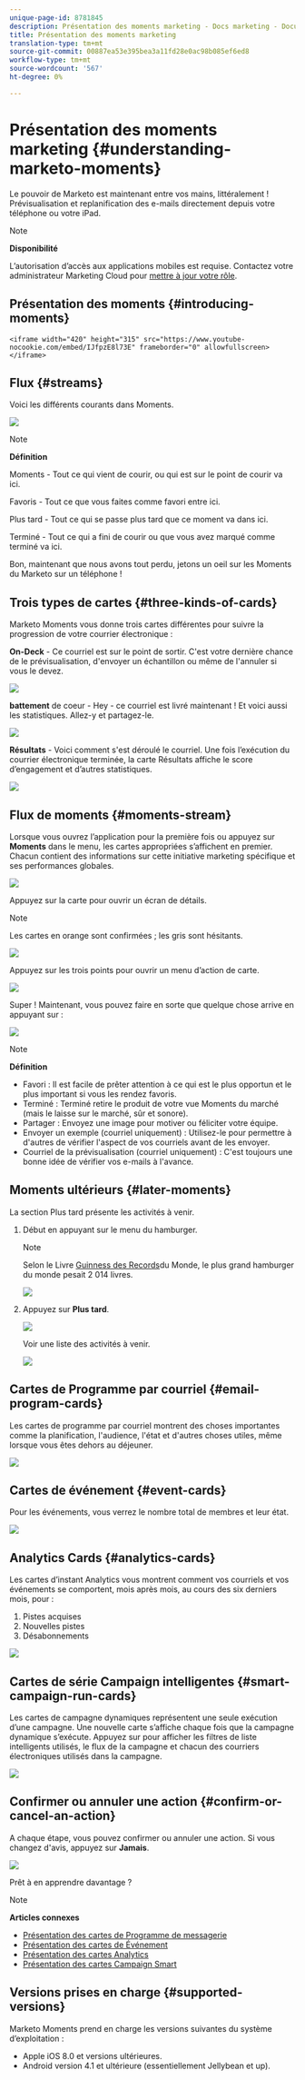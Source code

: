 ```yaml
---
unique-page-id: 8781845
description: Présentation des moments marketing - Docs marketing - Documentation du produit
title: Présentation des moments marketing
translation-type: tm+mt
source-git-commit: 00887ea53e395bea3a11fd28e0ac98b085ef6ed8
workflow-type: tm+mt
source-wordcount: '567'
ht-degree: 0%

---
```



# Présentation des moments marketing {#understanding-marketo-moments}

Le pouvoir de Marketo est maintenant entre vos mains, littéralement ! Prévisualisation et replanification des e-mails directement depuis votre téléphone ou votre iPad.

>[!NOTE]
>
>**Disponibilité**
>
>L’autorisation d’accès aux applications mobiles est requise. Contactez votre administrateur Marketing Cloud pour [mettre à jour votre rôle](../../../../../product-docs/administration/users-and-roles/managing-user-roles-and-permissions.md).

## Présentation des moments {#introducing-moments}

`<iframe width="420" height="315" src="https://www.youtube-nocookie.com/embed/IJfpzE8l73E" frameborder="0" allowfullscreen></iframe>`

## Flux {#streams}

Voici les différents courants dans Moments.

![](assets/image2015-7-15-15-3a6-3a10.png)

>[!NOTE]
>
>**Définition**
>
>Moments - Tout ce qui vient de courir, ou qui est sur le point de courir va ici.
>
>Favoris - Tout ce que vous faites comme favori entre ici.
>
>Plus tard - Tout ce qui se passe plus tard que ce moment va dans ici.
>
>Terminé - Tout ce qui a fini de courir ou que vous avez marqué comme terminé va ici.

Bon, maintenant que nous avons tout perdu, jetons un oeil sur les Moments du Marketo sur un téléphone !

## Trois types de cartes {#three-kinds-of-cards}

Marketo Moments vous donne trois cartes différentes pour suivre la progression de votre courrier électronique :

**On-Deck** - Ce courriel est sur le point de sortir. C&#39;est votre dernière chance de le prévisualisation, d&#39;envoyer un échantillon ou même de l&#39;annuler si vous le devez.

![](assets/image2015-7-17-11-3a25-3a48.png)

**battement** de coeur - Hey - ce courriel est livré maintenant ! Et voici aussi les statistiques. Allez-y et partagez-le.

![](assets/image2015-7-17-11-3a27-3a22.png)

**Résultats** - Voici comment s&#39;est déroulé le courriel. Une fois l’exécution du courrier électronique terminée, la carte Résultats affiche le score d’engagement et d’autres statistiques.

![](assets/image2015-7-17-11-3a43-3a28.png)

## Flux de moments {#moments-stream}

Lorsque vous ouvrez l’application pour la première fois ou appuyez sur **Moments** dans le menu, les cartes appropriées s’affichent en premier. Chacun contient des informations sur cette initiative marketing spécifique et ses performances globales.

![](assets/image2015-7-15-10-3a46-3a19.png)

Appuyez sur la carte pour ouvrir un écran de détails.

>[!NOTE]
>
>Les cartes en orange sont confirmées ; les gris sont hésitants.

![](assets/image2015-9-25-9-3a37-3a26.png)

Appuyez sur les trois points pour ouvrir un menu d’action de carte.

![](assets/image2015-7-15-10-3a47-3a34.png)

Super ! Maintenant, vous pouvez faire en sorte que quelque chose arrive en appuyant sur :

![](assets/image2015-7-15-10-3a49-3a20.png)

>[!NOTE]
>
>**Définition**
>
>* Favori : Il est facile de prêter attention à ce qui est le plus opportun et le plus important si vous les rendez favoris.
>* Terminé : Terminé retire le produit de votre vue Moments du marché (mais le laisse sur le marché, sûr et sonore).
>* Partager : Envoyez une image pour motiver ou féliciter votre équipe.
>* Envoyer un exemple (courriel uniquement) : Utilisez-le pour permettre à d&#39;autres de vérifier l&#39;aspect de vos courriels avant de les envoyer.
>* Courriel de la prévisualisation (courriel uniquement) : C&#39;est toujours une bonne idée de vérifier vos e-mails à l&#39;avance.

>



## Moments ultérieurs {#later-moments}

La section Plus tard présente les activités à venir.

1. Début en appuyant sur le menu du hamburger.

   >[!NOTE]
   >
   >Selon le Livre [Guinness des Records](http://www.guinnessworldrecords.com/world-records/largest-hamburger)du Monde, le plus grand hamburger du monde pesait 2 014 livres.

   ![](assets/image2015-7-15-10-3a52-3a5.png)

1. Appuyez sur **Plus tard**.

   ![](assets/image2015-7-15-10-3a54-3a47.png)

   Voir une liste des activités à venir.

   ![](assets/image2015-6-29-15-3a24-3a3.png)

## Cartes de Programme par courriel {#email-program-cards}

Les cartes de programme par courriel montrent des choses importantes comme la planification, l&#39;audience, l&#39;état et d&#39;autres choses utiles, même lorsque vous êtes dehors au déjeuner.

![](assets/image2015-6-29-15-3a31-3a57.png)

## Cartes de événement {#event-cards}

Pour les événements, vous verrez le nombre total de membres et leur état.

![](assets/image2015-6-29-15-3a39-3a12.png)

## Analytics Cards {#analytics-cards}

Les cartes d’instant Analytics vous montrent comment vos courriels et vos événements se comportent, mois après mois, au cours des six derniers mois, pour :

1. Pistes acquises
1. Nouvelles pistes
1. Désabonnements

![](assets/image2015-7-6-13-3a26-3a33.png)

## Cartes de série Campaign intelligentes {#smart-campaign-run-cards}

Les cartes de campagne dynamiques représentent une seule exécution d’une campagne. Une nouvelle carte s’affiche chaque fois que la campagne dynamique s’exécute. Appuyez sur pour afficher les filtres de liste intelligents utilisés, le flux de la campagne et chacun des courriers électroniques utilisés dans la campagne.

![](assets/image2015-9-23-11-3a0-3a54.png)

## Confirmer ou annuler une action {#confirm-or-cancel-an-action}

A chaque étape, vous pouvez confirmer ou annuler une action. Si vous changez d&#39;avis, appuyez sur **Jamais**.

![](assets/image2015-7-14-17-3a11-3a29.png)

Prêt à en apprendre davantage ?

>[!NOTE]
>
>**Articles connexes**
>
>* [Présentation des cartes de Programme de messagerie](understanding-email-program-cards.md)
>* [Présentation des cartes de Événement](understanding-event-cards.md)
>* [Présentation des cartes Analytics](understanding-analytics-cards.md)
>* [Présentation des cartes Campaign Smart](understanding-smart-campaign-cards.md)

>



## Versions prises en charge  {#supported-versions}

Marketo Moments prend en charge les versions suivantes du système d’exploitation :

* Apple iOS 8.0 et versions ultérieures.
* Android version 4.1 et ultérieure (essentiellement Jellybean et up).

